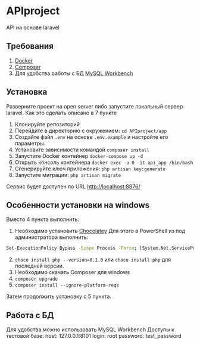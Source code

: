 # APIproject

API на основе laravel

## Требования

1. [Docker](https://www.docker.com/)
2. [Composer](https://getcomposer.org/)
3. Для удобства работы с БД [MySQL Workbench](https://dev.mysql.com/downloads/workbench/)

## Установка

Разверните проект на open server либо запустите локальный сервер laravel. Как это сделать описано в 7 пункте

1. Клонируйте репозиторий
2. Перейдите в директорию с окружением: `cd APIproject/app`
3. Создайте файл `.env` на основе `.env.example` и настройте его параметры.
4. Установите зависимости командой `composer install`
5. Запустите Docker контейнер `docker-compose up -d`
6. Открыть консоль контейнера `docker exec -u 0 -it api_app /bin/bash`
7. Сгенерируйте ключ приложения: `php artisan key:generate`
8. Запустите миграции: `php artisan migrate`

Сервис будет доступен по URL [http://localhost:8876/](http://localhost:8876/)

## Особенности установки на windows

Вместо 4 пункта выполнить:<br>

1. Необходимо установить [Chocolatey](https://chocolatey.org/) Для этого в PowerShell из под администратора выполнить:

```bash
Set-ExecutionPolicy Bypass -Scope Process -Force; [System.Net.ServicePointManager]::SecurityProtocol = [System.Net.ServicePointManager]::SecurityProtocol -bor 3072; iex ((New-Object System.Net.WebClient).DownloadString('https://chocolatey.org/install.ps1'))
```

2. `choco install php --version=8.1.0` или `choco install php` для последней версии.
3. Необходимо скачать Composer для windows
4. `сomposer upgrade`
5. `composer install --ignore-platform-reqs`

Затем продолжить установку с 5 пункта.

## Работа с БД

Для удобства можно использовать MySQL Workbench Доступы к тестовой базе:
host: 127.0.0.1:8101
login: root
password: test_password
